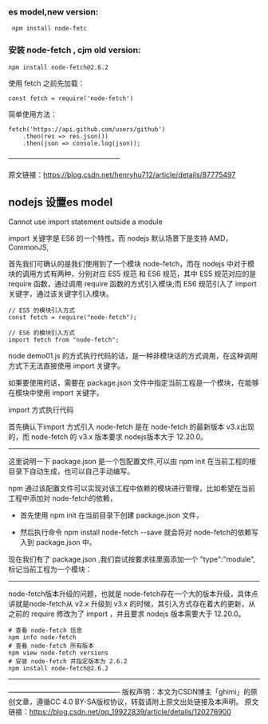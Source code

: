 ### es model,new version: ###
     npm install node-fetc

### 安装 node-fetch , cjm old version: ###

    npm install node-fetch@2.6.2

使用 fetch 之前先加载：

    const fetch = require('node-fetch')
    

简单使用方法：

    fetch('https://api.github.com/users/github')
	    .then(res => res.json())
	    .then(json => console.log(json));

————————————————

原文链接：https://blog.csdn.net/henryhu712/article/details/87775497

## nodejs 设置es model ##

Cannot use import statement outside a module

 import 关键字是 ES6 的一个特性，而 nodejs 默认场景下是支持 AMD，CommonJS,

首先我们可确认的是我们使用到了一个模块 node-fetch，而在 nodejs 中对于模块的调用方式有两种，分别对应 ES5 规范 和 ES6 规范，其中 ES5 规范对应的是 require 函数，通过调用 require 函数的方式引入模块;而 ES6 规范引入了 import 关键字，通过该关键字引入模块。

    // ES5 的模块引入方式
    const fetch = require("node-fetch");
    
    // ES6 的模块引入方式
    import fetch from "node-fetch";


node demo01.js 的方式执行代码的话，是一种非模块话的方式调用，在这种调用方式下无法直接使用 import 关键字。

如果要使用的话，需要在 package.json 文件中指定当前工程是一个模块，在能够在模块中使用 import 关键字。


import 方式执行代码

首先确认下import 方式引入 node-fetch 是在 node-fetch 的最新版本 v3.x出现的，而 node-fetch 的 v3.x 版本要求 nodejs版本大于 12.20.0。


----------


这里说明一下 package.json 是一个包配置文件,可以由 npm init 在当前工程的根目录下自动生成，也可以自己手动编写。

npm 通过该配置文件可以实现对该工程中依赖的模块进行管理，比如希望在当前工程中添加对 node-fetch的依赖，

- 首先使用 npm init 在当前目录下创建 package.json 文件，

- 然后执行命令 npm install node-fetch --save 就会将对 node-fetch的依赖写入到 package.json 中。


现在我们有了 package.json ,我们尝试按要求往里面添加一个 "type":"module",标记当前工程为一个模块：



----------


 node-fetch版本升级的问题，也就是 node-fetch存在一个大的版本升级，具体点讲就是node-fetch从 v2.x 升级到 v3.x 的时候，其引入方式存在着大的更新，从之前的 require 修改为了 import ，并且要求 nodejs 版本需要大于 12.20.0。


    # 查看 node-fetch 信息
    npm info node-fetch
    # 查看 node-fetch 所有版本
    npm view node-fetch versions
    # 安装 node-fetch 并指定版本为 2.6.2
    npm install node-fetch@2.6.2


----------

————————————————
版权声明：本文为CSDN博主「ghimi」的原创文章，遵循CC 4.0 BY-SA版权协议，转载请附上原文出处链接及本声明。
原文链接：https://blog.csdn.net/qq_19922839/article/details/120276900